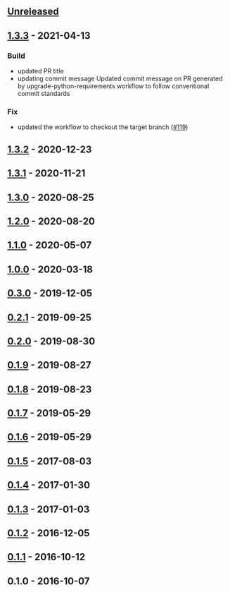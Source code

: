 <a name="unreleased"></a>
## [Unreleased]


<a name="1.3.3"></a>
## [1.3.3] - 2021-04-13
### Build
- updated PR title
- updating commit message Updated commit message on PR generated by upgrade-python-requirements workflow to follow conventional commit standards

### Fix
- updated the workflow to checkout the target branch ([#119](https://github.com/edx/django-user-tasks/issues/119))


<a name="1.3.2"></a>
## [1.3.2] - 2020-12-23

<a name="1.3.1"></a>
## [1.3.1] - 2020-11-21

<a name="1.3.0"></a>
## [1.3.0] - 2020-08-25

<a name="1.2.0"></a>
## [1.2.0] - 2020-08-20

<a name="1.1.0"></a>
## [1.1.0] - 2020-05-07

<a name="1.0.0"></a>
## [1.0.0] - 2020-03-18

<a name="0.3.0"></a>
## [0.3.0] - 2019-12-05

<a name="0.2.1"></a>
## [0.2.1] - 2019-09-25

<a name="0.2.0"></a>
## [0.2.0] - 2019-08-30

<a name="0.1.9"></a>
## [0.1.9] - 2019-08-27

<a name="0.1.8"></a>
## [0.1.8] - 2019-08-23

<a name="0.1.7"></a>
## [0.1.7] - 2019-05-29

<a name="0.1.6"></a>
## [0.1.6] - 2019-05-29

<a name="0.1.5"></a>
## [0.1.5] - 2017-08-03

<a name="0.1.4"></a>
## [0.1.4] - 2017-01-30

<a name="0.1.3"></a>
## [0.1.3] - 2017-01-03

<a name="0.1.2"></a>
## [0.1.2] - 2016-12-05

<a name="0.1.1"></a>
## [0.1.1] - 2016-10-12

<a name="0.1.0"></a>
## 0.1.0 - 2016-10-07

[Unreleased]: https://github.com/edx/django-user-tasks/compare/1.3.3...HEAD
[1.3.3]: https://github.com/edx/django-user-tasks/compare/1.3.2...1.3.3
[1.3.2]: https://github.com/edx/django-user-tasks/compare/1.3.1...1.3.2
[1.3.1]: https://github.com/edx/django-user-tasks/compare/1.3.0...1.3.1
[1.3.0]: https://github.com/edx/django-user-tasks/compare/1.2.0...1.3.0
[1.2.0]: https://github.com/edx/django-user-tasks/compare/1.1.0...1.2.0
[1.1.0]: https://github.com/edx/django-user-tasks/compare/1.0.0...1.1.0
[1.0.0]: https://github.com/edx/django-user-tasks/compare/0.3.0...1.0.0
[0.3.0]: https://github.com/edx/django-user-tasks/compare/0.2.1...0.3.0
[0.2.1]: https://github.com/edx/django-user-tasks/compare/0.2.0...0.2.1
[0.2.0]: https://github.com/edx/django-user-tasks/compare/0.1.9...0.2.0
[0.1.9]: https://github.com/edx/django-user-tasks/compare/0.1.8...0.1.9
[0.1.8]: https://github.com/edx/django-user-tasks/compare/0.1.7...0.1.8
[0.1.7]: https://github.com/edx/django-user-tasks/compare/0.1.6...0.1.7
[0.1.6]: https://github.com/edx/django-user-tasks/compare/0.1.5...0.1.6
[0.1.5]: https://github.com/edx/django-user-tasks/compare/0.1.4...0.1.5
[0.1.4]: https://github.com/edx/django-user-tasks/compare/0.1.3...0.1.4
[0.1.3]: https://github.com/edx/django-user-tasks/compare/0.1.2...0.1.3
[0.1.2]: https://github.com/edx/django-user-tasks/compare/0.1.1...0.1.2
[0.1.1]: https://github.com/edx/django-user-tasks/compare/0.1.0...0.1.1
